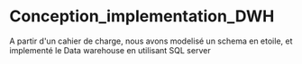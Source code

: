 # Conception_implementation_DWH

A partir d'un cahier de charge, nous avons modelisé un schema en etoile, et implementé le Data warehouse en utilisant SQL server 
